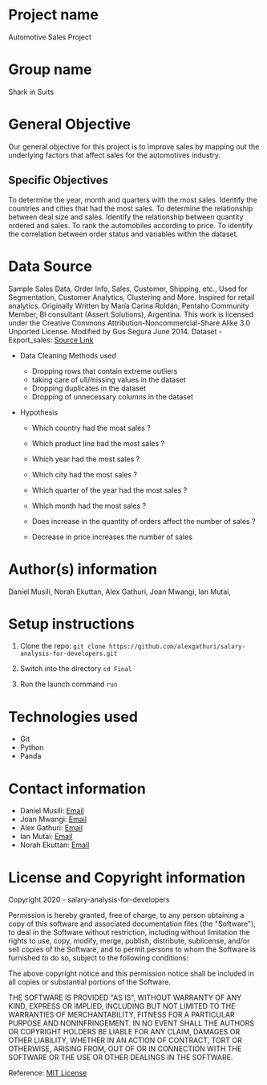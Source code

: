 # Project name
Automotive Sales Project

# Group name
Shark in Suits

# General Objective
Our general objective for this project is to improve sales by mapping out the underlying factors that affect sales for the automotives industry.

## Specific Objectives
To determine the year, month and quarters with the most sales.
Identify the countries and cities that had the most sales.
To determine the relationship between deal size and sales.
Identify the relationship between quantity ordered and sales.
To rank the automobiles according to price.
To identify the correlation between order status and variables within the dataset.


# Data Source
Sample Sales Data, Order Info, Sales, Customer, Shipping, etc., Used for Segmentation, Customer Analytics, Clustering and More. Inspired for retail analytics. Originally Written by María Carina Roldán, Pentaho Community Member, BI consultant (Assert Solutions), Argentina. This work is licensed under the Creative Commons Attribution-Noncommercial-Share Alike 3.0 Unported License. Modified by Gus Segura June 2014.
Dataset - Export_sales: [Source Link](https://www.kaggle.com/kyanyoga/sample-sales-data)

* Data Cleaning Methods used
    *  Dropping rows that contain extreme outliers
    *  taking care of ull/missing values in the dataset 
    *  Dropping duplicates in the dataset
    *  Dropping of unnecessary columns in the dataset
   
* Hypothesis
   * Which country had the most sales ? 

    * Which product line had the most sales ? 

    * Which year had the most sales ?

    * Which city had the most sales ?
 
    * Which quarter of the year had the most sales ?

    * Which month had the most sales ?

    * Does increase in the quantity of orders affect the number of sales ?

    * Decrease in price increases the number of sales 



# Author(s) information
Daniel Musili,
Norah Ekuttan,
Alex Gathuri,
Joan Mwangi,
Ian Mutai,


# Setup instructions

1. Clone the repo:
    `git clone https://github.com/alexgathuri/salary-analysis-for-developers.git`

1. Switch into the directory
    `cd Final`

1. Run the launch command
    `run`

# Technologies used

* Git
* Python
* Panda




# Contact information
* Daniel Musili: [Email](mailto:danielmusili72@gmail.com)
* Joan Mwangi: [Email](mailto:mjoan1819@gmail.com)
* Alex Gathuri: [Email](mailto:gathurialex4@gmail.com)
* Ian Mutai: [Email](mailto:ianmutai0@gmail.com)
* Norah Ekuttan: [Email](mailto:norahnaroh@gmail.com)


# License and Copyright information

Copyright 2020 - salary-analysis-for-developers

Permission is hereby granted, free of charge, to any person obtaining a copy of this software and associated documentation files (the "Software"), to deal in the Software without restriction, including without limitation the rights to use, copy, modify, merge, publish, distribute, sublicense, and/or sell copies of the Software, and to permit persons to whom the Software is furnished to do so, subject to the following conditions:

The above copyright notice and this permission notice shall be included in all copies or substantial portions of the Software.

THE SOFTWARE IS PROVIDED "AS IS", WITHOUT WARRANTY OF ANY KIND, EXPRESS OR IMPLIED, INCLUDING BUT NOT LIMITED TO THE WARRANTIES OF MERCHANTABILITY, FITNESS FOR A PARTICULAR PURPOSE AND NONINFRINGEMENT. IN NO EVENT SHALL THE AUTHORS OR COPYRIGHT HOLDERS BE LIABLE FOR ANY CLAIM, DAMAGES OR OTHER LIABILITY, WHETHER IN AN ACTION OF CONTRACT, TORT OR OTHERWISE, ARISING FROM, OUT OF OR IN CONNECTION WITH THE SOFTWARE OR THE USE OR OTHER DEALINGS IN THE SOFTWARE.

Reference: [MIT License](https://opensource.org/licenses/MIT)
